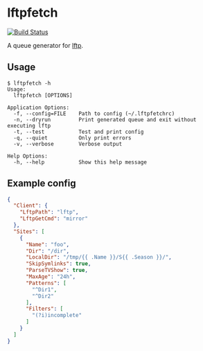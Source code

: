 # lftpfetch

[![Build Status](https://travis-ci.org/martinp/lftpfetch.png)](https://travis-ci.org/martinp/lftpfetch)

A queue generator for [lftp](http://lftp.yar.ru).

## Usage

```
$ lftpfetch -h
Usage:
  lftpfetch [OPTIONS]

Application Options:
  -f, --config=FILE    Path to config (~/.lftpfetchrc)
  -n, --dryrun         Print generated queue and exit without executing lftp
  -t, --test           Test and print config
  -q, --quiet          Only print errors
  -v, --verbose        Verbose output

Help Options:
  -h, --help           Show this help message
```

## Example config

```json
{
  "Client": {
    "LftpPath": "lftp",
    "LftpGetCmd": "mirror"
  },
  "Sites": [
    {
      "Name": "foo",
      "Dir": "/dir",
      "LocalDir": "/tmp/{{ .Name }}/S{{ .Season }}/",
      "SkipSymlinks": true,
      "ParseTVShow": true,
      "MaxAge": "24h",
      "Patterns": [
        "^Dir1",
        "^Dir2"
      ],
      "Filters": [
        "(?i)incomplete"
      ]
    }
  ]
}
```
